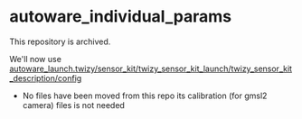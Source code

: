 # autoware_individual_params

This repository is archived.

We'll now use [autoware_launch.twizy/sensor_kit/twizy_sensor_kit_launch/twizy_sensor_kit_description/config](https://github.com/dtonda8/autoware_launch.twizy/tree/main/sensor_kit/twizy_sensor_kit_launch/twizy_sensor_kit_description/config)

- No files have been moved from this repo its calibration (for gmsl2 camera) files is not needed